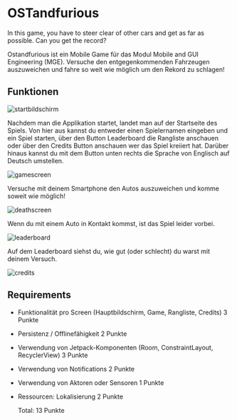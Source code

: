 # OSTandfurious
In this game, you have to steer clear of other cars and get as far as possible. Can you get the record?

Ostandfurious ist ein Mobile Game für das Modul Mobile and GUI Engineering (MGE).
Versuche den entgegenkommenden Fahrzeugen auszuweichen und fahre so weit wie möglich um den Rekord zu schlagen!

## Funktionen

![startbildschirm](screenshots/mainscreen.png)

Nachdem man die Applikation startet, landet man auf der Startseite des Spiels. Von hier aus kannst du entweder einen Spielernamen eingeben und ein Spiel starten, über den Button Leaderboard die Rangliste anschauen oder über den Credits Button anschauen wer das Spiel kreiiert hat. Darüber hinaus kannst du mit dem Button unten rechts die Sprache von Englisch auf Deutsch umstellen.

![gamescreen](screenshots/gamescreen.png)

Versuche mit deinem Smartphone den Autos auszuweichen und komme soweit wie möglich!

![deathscreen](screenshots/deathscreen.png)

Wenn du mit einem Auto in Kontakt kommst, ist das Spiel leider vorbei.

![leaderboard](screenshots/leaderboardscreen.png)

Auf dem Leaderboard siehst du, wie gut (oder schlecht) du warst mit deinem Versuch.

![credits](screenshots/creditsscreen.png)

## Requirements

- Funktionalität pro Screen (Hauptbildschirm, Game, Rangliste, Credits) 3 Punkte

- Persistenz / Offlinefähigkeit 2 Punkte

- Verwendung von Jetpack-Komponenten (Room, ConstraintLayout, RecyclerView) 3 Punkte

- Verwendung von Notifications 2 Punkte

- Verwendung von Aktoren oder Sensoren 1 Punkte

- Ressourcen: Lokalisierung 2 Punkte

  Total: 13 Punkte

